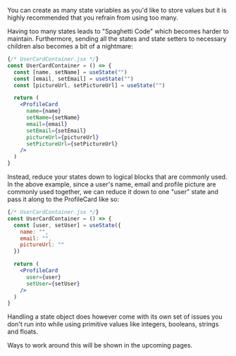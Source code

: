 You can create as many state variables as you'd like to store values but it is highly recommended that you refrain from using too many.

Having too many states leads to "Spaghetti Code" which becomes harder to maintain.
Furthermore, sending all the states and state setters to necessary children also becomes a bit of a nightmare:

```jsx
{/* UserCardContainer.jsx */}
const UserCardContainer = () => {
  const [name, setName] = useState("")
  const [email, setEmail] = useState("")
  const [pictureUrl, setPictureUrl] = useState("")

  return (
    <ProfileCard
      name={name}
      setName={setName}
      email={email}
      setEmail={setEmail}
      pictureUrl={pictureUrl}
      setPictureUrl={setPictureUrl}
    />
  )
}
```

Instead, reduce your states down to logical blocks that are commonly used.
In the above example, since a user's name, email and profile picture are commonly used together, we can reduce it down to one "user" state and pass it along to the ProfileCard like so:

```jsx
{/* UserCardContainer.jsx */}
const UserCardContainer = () => {
  const [user, setUser] = useState({
    name: "",
    email: "",
    pictureUrl: ""
  })

  return (
    <ProfileCard
      user={user}
      setUser={setUser}
    />
  )
}
```

Handling a state object does however come with its own set of issues you don't run into while using primitive values like integers, booleans, strings and floats.

Ways to work around this will be shown in the upcoming pages.